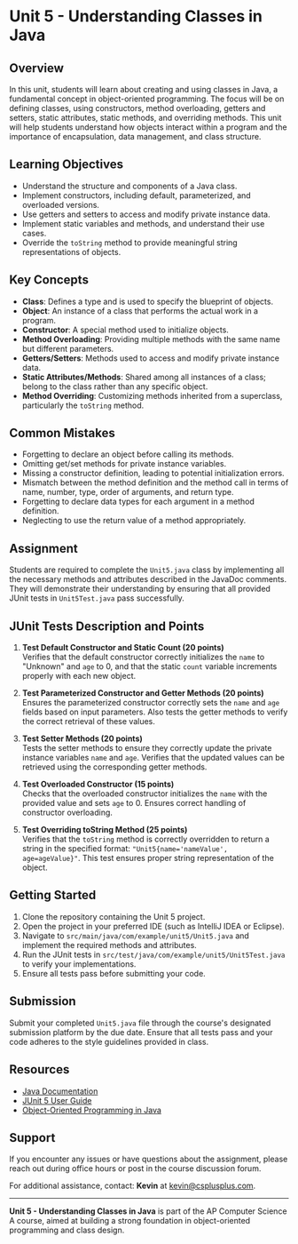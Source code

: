 # Unit 5 - Understanding Classes in Java

## Overview
In this unit, students will learn about creating and using classes in Java, a fundamental concept in object-oriented programming. The focus will be on defining classes, using constructors, method overloading, getters and setters, static attributes, static methods, and overriding methods. This unit will help students understand how objects interact within a program and the importance of encapsulation, data management, and class structure.

## Learning Objectives
- Understand the structure and components of a Java class.
- Implement constructors, including default, parameterized, and overloaded versions.
- Use getters and setters to access and modify private instance data.
- Implement static variables and methods, and understand their use cases.
- Override the `toString` method to provide meaningful string representations of objects.

## Key Concepts
- **Class**: Defines a type and is used to specify the blueprint of objects.
- **Object**: An instance of a class that performs the actual work in a program.
- **Constructor**: A special method used to initialize objects.
- **Method Overloading**: Providing multiple methods with the same name but different parameters.
- **Getters/Setters**: Methods used to access and modify private instance data.
- **Static Attributes/Methods**: Shared among all instances of a class; belong to the class rather than any specific object.
- **Method Overriding**: Customizing methods inherited from a superclass, particularly the `toString` method.

## Common Mistakes
- Forgetting to declare an object before calling its methods.
- Omitting get/set methods for private instance variables.
- Missing a constructor definition, leading to potential initialization errors.
- Mismatch between the method definition and the method call in terms of name, number, type, order of arguments, and return type.
- Forgetting to declare data types for each argument in a method definition.
- Neglecting to use the return value of a method appropriately.

## Assignment
Students are required to complete the `Unit5.java` class by implementing all the necessary methods and attributes described in the JavaDoc comments. They will demonstrate their understanding by ensuring that all provided JUnit tests in `Unit5Test.java` pass successfully.

## JUnit Tests Description and Points

1. **Test Default Constructor and Static Count (20 points)**  
   Verifies that the default constructor correctly initializes the `name` to "Unknown" and `age` to 0, and that the static `count` variable increments properly with each new object.

2. **Test Parameterized Constructor and Getter Methods (20 points)**  
   Ensures the parameterized constructor correctly sets the `name` and `age` fields based on input parameters. Also tests the getter methods to verify the correct retrieval of these values.

3. **Test Setter Methods (20 points)**  
   Tests the setter methods to ensure they correctly update the private instance variables `name` and `age`. Verifies that the updated values can be retrieved using the corresponding getter methods.

4. **Test Overloaded Constructor (15 points)**  
   Checks that the overloaded constructor initializes the `name` with the provided value and sets `age` to 0. Ensures correct handling of constructor overloading.

5. **Test Overriding toString Method (25 points)**  
   Verifies that the `toString` method is correctly overridden to return a string in the specified format: `"Unit5{name='nameValue', age=ageValue}"`. This test ensures proper string representation of the object.

## Getting Started
1. Clone the repository containing the Unit 5 project.
2. Open the project in your preferred IDE (such as IntelliJ IDEA or Eclipse).
3. Navigate to `src/main/java/com/example/unit5/Unit5.java` and implement the required methods and attributes.
4. Run the JUnit tests in `src/test/java/com/example/unit5/Unit5Test.java` to verify your implementations.
5. Ensure all tests pass before submitting your code.

## Submission
Submit your completed `Unit5.java` file through the course's designated submission platform by the due date. Ensure that all tests pass and your code adheres to the style guidelines provided in class.

## Resources
- [Java Documentation](https://docs.oracle.com/javase/8/docs/api/)
- [JUnit 5 User Guide](https://junit.org/junit5/docs/current/user-guide/)
- [Object-Oriented Programming in Java](https://www.oracle.com/java/technologies/javase/learn/java-oop.html)

## Support
If you encounter any issues or have questions about the assignment, please reach out during office hours or post in the course discussion forum.

For additional assistance, contact: **Kevin** at [kevin@csplusplus.com](mailto:kevin@csplusplus.com).

---

**Unit 5 - Understanding Classes in Java** is part of the AP Computer Science A course, aimed at building a strong foundation in object-oriented programming and class design.
